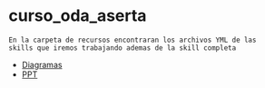 # curso_oda_aserta
```
En la carpeta de recursos encontraran los archivos YML de las 
skills que iremos trabajando ademas de la skill completa

```


- [Diagramas](https://drive.google.com/file/d/186dYG6ystbEryVnbc5FMJ2QaJBRSCJAE/view?usp=sharing)
- [PPT](https://mxspsolutions.sharepoint.com/:p:/s/aserta2/Ed1FrdpbrBdCqtKzM1YOqN0BypaTkziI0hudKwlWre_kdQ?e=Q5jvBG)
